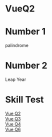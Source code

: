 # VueQ2

# Number 1
palindrome

# Number 2
Leap Year



# Skill Test
[Vue Q2](https://github.com/aridwi27/VueQ2)<br />
[Vue Q3](https://github.com/aridwi27/VueQ3)<br />
[Vue Q4](https://github.com/aridwi27/vueQ4)<br />
[Vue Q6](https://github.com/aridwi27/VueQ6/tree/master)<br />